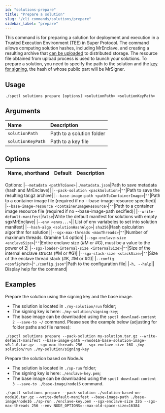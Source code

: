 ```yaml
---
id: "solutions-prepare"
title: "Prepare a solution"
slug: "/cli_commands/solutions/prepare"
sidebar_label: "prepare"
---
```


This command is for preparing a solution for deployment and execution in a Trusted Execution Environment (TEE) in Super Protocol. The command allows computing solution hashes, including MrEnclave, and creating a resulting archive that [can be uploaded](/developers/cli_commands/files/upload) to distributed storage. The resource file obtained from upload process is used to launch your solutions. To prepare a solution, you need to specify the path to the solution and the [key for signing](/developers/cli_commands/workflows/generate-key), the hash of whose public part will be MrSigner.

## Usage

```
./spctl solutions prepare [options] <solutionPath> <solutionKeyPath>
```

## Arguments

|**Name**|**Description**|
| :-|:-|
|`solutionPath`|Path to a solution folder|
|`solutionKeyPath`|Path to a key file|

## Options

|**Name, shorthand**|**Default**|**Description**|
| :-|:-|:-|
Options:
|`--metadata <pathToSave>`|`./metadata.json`|Path to save metadata (hash and MrEnclave)|
|`--pack-solution <packSolution>`|`""`|Path to save the resulting tar.gz archive|
|`--base-image-path <pathToContainerImage>`|`""`|Path to a container image file (required if no --base-image-resource specified)|
|`--base-image-resource <containerImageResource>`|`""`|Path to a container image resource file (required if no --base-image-path secified)|
|`--write-default-manifest`|`false`|Write the default manifest for solutions with empty sgxMrEnclave|
|`--env <envs...>`|| List of env variabeles to set into solution manifest|
|`--hash-algo <solutionHashAlgo>`| `sha256`|Hash calculation algorithm for solution|
|`--sgx-max-threads <maxThreads>`|`""`|Number of maximum threads. Gramine 1.4 option|
|`--sgx-enclave-size <enclaveSize>`|`""`|Entire enclave size (#M or #G), must be a value to the power of 2|
|`--sgx-loader-internal-size <internalSize>`|`""`|Size of the internal enclave structs (#M or #G)|
|`--sgx-stack-size <stackSize>`|`""`|Size of the enclave thread stack (#K, #M or #G)|
|`--config <configPath>`|`"./config.json"`|Path to the configuration file|
|`-h, --help`|| Display help for the command|

## Examples

Prepare the solution using the signing key and the base image.
* The solution is located in `./my-solution/run` folder;
* The signing key is here: `./my-solution/signing-key`;
* The base image can be downloaded using the `spctl download-content 2 --save-to ~/` command.
Please see the example below (adjusting for folder paths and file names):
```
./spctl solutions prepare --pack-solution my-solution.tar.gz --write-default-manifest --base-image-path ~/node16-base-solution-image-v0.1.0.tar.gz --sgx-max-threads 256 --sgx-enclave-size 16G ./my-solution/run ./my-solution/signing-key
```

Prepare the solution based on NodeJs
* The solution is located in `./sp-run` folder;
* The signing key is here: `./enclave-key.pem`;
* The base image can be downloaded using the `spctl download-content 3 --save-to ./base-image/node16` command.
```
./spctl solutions prepare --pack-solution ./solution-based-on-node16.tar.gz --write-default-manifest --base-image-path ./base-image/node16 ./sp-run ./enclave-key.pem --sgx-enclave-size 32G --sgx-max-threads 256 --env NODE_OPTIONS=--max-old-space-size=16384
```